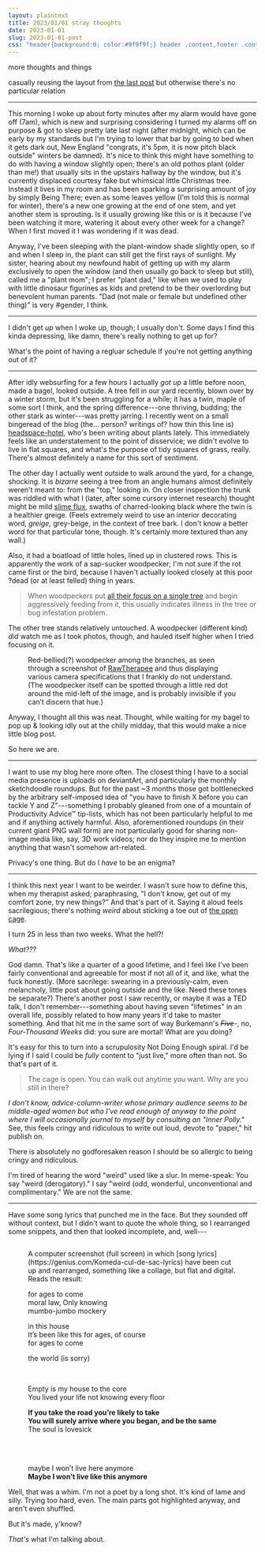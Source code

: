 ```yaml
---
layout: plaintext
title: 2023/01/01 stray thoughts
date: 2023-01-01
slug: 2023-01-01-post
css: "header{background:0; color:#9f9f9f;} header .content,footer .content{font-size:.85em;} main{font-family:consolas,monospace;} h1{font-size:1em;} .date,#nomore{display:none;} ::selection{background:#efefef; color:inherit;} @media (prefers-color-scheme:dark){::selection {background:#404040;}} main .content p{font-size:.75em; margin:1.45em 0;} #comment{color:#808080;} .en:after{content:'—';} blockquote p{margin:.5em 0 !important;} figure #img:hover,figure #img:focus,figure #img:active{opacity:.5;} figure #img{transition:.5s;} #nopara{font-size:.65em; line-height:1.35;} blockquote{font-family:calibri,sans-serif;} #para{margin-top:-.5em; overflow:auto;} #idk{margin-top:-1.25em; font-family:sans-serif; width:50%; float:right;} #idk p{margin:1em 0;} footer .content{font-size:.65em; padding-bottom:.5em;}"
---
```

<p id="nomore">more thoughts and things</p><!--more-->

casually reusing the layout from [the last post](/blog/2022-11-12-straythoughts) but otherwise there's no particular relation

----

This morning I woke up about forty minutes after my alarm would have gone off (7am), which is new and surprising considering I turned my alarms off on purpose & got to sleep pretty late last night (after midnight, which can be early by my standards but I'm trying to lower that bar by going to bed when it gets dark out, New&nbsp;England "congrats, it's 5pm, it is now pitch black outside" winters be damned). It's nice to think this might have something to do with having a window slightly open; there's an old pothos plant (older than me!) that usually sits in the upstairs hallway by the window, but it's currently displaced courtesy fake but whimsical little Christmas tree. Instead it lives in my room and has been sparking a surprising amount of joy by simply Being There; even as some leaves yellow (I'm told this is normal for winter), there's a new one growing at the end of one stem, and yet another stem is sprouting. Is it usually growing like this or is it because I've been watching it more, watering it about every other week for a change? When I first moved it I was wondering if it was dead.

Anyway, I've been sleeping with the plant-window shade slightly open, so if and when I sleep in, the plant can still get the first rays of sunlight. My sister, hearing about my newfound habit of getting up with my alarm exclusively to open the window (and then usually go back to sleep but still), called me a "plant mom"; I prefer "plant dad," like when we used to play with little dinosaur figurines as kids and pretend to be their overlording but benevolent human parents. "Dad (not male or female but undefined other thing)" is very #gender, I think.

----

I didn't get *up* when I woke up, though; I usually don't. Some days I find this kinda depressing, like damn, there's really nothing to get up for?

What's the point of having a regluar schedule if you're not getting anything out of it?

----

After idly websurfing for a few hours I actually *got up* a little before noon, made a bagel, looked outside. A tree fell in our yard recently, blown over by a winter storm, but it's been struggling for a while; it has a twin, maple of some sort I think, and the spring difference<span class="en">---</span>one thriving, budding; the other stark as winter<span class="en">---</span>was pretty jarring. I recently went on a small bingeread of the blog (the... person? writings of? how thin this line is) [headspace-hotel](https://www.tumblr.com/headspace-hotel), who's been writing about plants lately. This immediately feels like an understatement to the point of disservice; we didn't evolve to live in flat squares, and what's the purpose of tidy squares of grass, really. There's almost definitely a name for this sort of sentiment.

The other day I actually went outside to walk around the yard, for a change, shocking. It is *bizarre* seeing a tree from an angle humans almost definitely weren't meant to: from the "top," looking in. On closer inspection the trunk was riddled with what I (later, after some cursory internet research) thought might be mild [slime flux](https://extension.usu.edu/pests/ipm/ornamental-pest-guide/diseases/slime-flux), swaths of charred-looking black where the twin is a healthier greige. (Feels extremely weird to use an interior decorating word, <i>greige,</i> grey-beige, in the context of tree bark. I don't know a better word for that particular tone, though. It's certainly more textured than any wall.)

Also, it had a boatload of little holes, lined up in clustered rows. This is apparently the work of a sap-sucker woodpecker; I'm not sure if the rot came first or the bird, because I haven't actually looked closely at this poor ?dead (or at least felled) thing in years.

<blockquote cite="http://www.bertstreeservice.ca/Woodpecker-Damage-To-Trees.html"><p>When woodpeckers put <a href="http://www.bertstreeservice.ca/Woodpecker-Damage-To-Trees.html">all their focus on a single tree</a> and begin aggressively feeding from it, this usually indicates illness in the tree or bug infestation problem.</p></blockquote>

The other tree stands relatively untouched. A woodpecker (different kind) *did* watch me as I took photos, though, and hauled itself higher when I tried focusing on it.

<figure><a href="{{site.url}}/assets/blog/you.png" id="img"><img src="{{site.url}}/assets/blog/you.png" alt=""/></a>
<figcaption id="nopara">Red-bellied(?) woodpecker among the branches, as seen through a screenshot of <a href="https://rawtherapee.com/">RawTherapee</a> and thus displaying various camera specifications that I frankly do not understand. (The woodpecker itself can be spotted through a little red dot around the mid-left of the image, and is probably invisible if you can’t discern that hue.)</figcaption></figure>

Anyway, I thought all this was neat. Thought, while waiting for my bagel to pop up & looking idly out at the chilly midday, that this would make a nice little blog post.

So here we are.

----

I want to use my blog here more often. The closest thing I have to a social media presence is uploads on deviantArt, and particularly the monthly sketchdoodle roundups. But for the past ~3 months those got bottlenecked by the arbitrary self-imposed idea of "you have to finish X before you can tackle Y and Z"<span class="en">---</span>something I probably gleaned from one of a mountain of Productivity Advice™ tip-lists, which has not been particularly helpful to me and if anything actively harmful. Also, aforementioned roundups (in their current giant PNG wall form) are not particularly good for sharing non-image media like, say, 3D work videos; nor do they inspire me to mention anything that wasn't somehow art-related.

Privacy's one thing. But do I *have* to be an enigma?

----

I think this next year I want to be weirder. I wasn't sure how to define this, when my therapist asked; paraphrasing, "I don't know, get out of my comfort zone, try new things?" And that's part of it. Saying it aloud feels sacrilegious; there's nothing *weird* about sticking a toe out of [the open cage](https://www.theawl.com/2013/11/ask-polly-help-im-the-loneliest-person-in-the-world/).

I turn 25 in less than two weeks. What the hell?!

*What???*

God damn. That's like a quarter of a good lifetime, and I feel like I've been fairly conventional and agreeable for most if not all of it, and like, what the fuck honestly. (More sacrilege: swearing in a previously-calm, even melancholy, little post about going outside and the like. Need these tones be separate?) There's another post I saw recently, or maybe it was a TED talk, I don't remember<span class="en">---</span>something about having seven "lifetimes" in an overall life, possibly related to how many years it'd take to master something. And that hit me in the same sort of way Burkemann's <i><s>Five</s></i>-, no, <i>Four-Thousand Weeks</i> did: you sure are mortal! What are you doing?

It's easy for this to turn into a scrupulosity Not Doing Enough spiral. I'd be lying if I said I could be *fully* content to "just live," more often than not. So that's part of it.

<blockquote cite="https://www.theawl.com/2013/11/ask-polly-help-im-the-loneliest-person-in-the-world/"><p>The cage is open. You can walk out anytime you want. Why are you still in there?</p></blockquote>

<i>I don't know, advice-column-writer whose primary audience seems to be middle-aged women but who I've read enough of anyway to the point where I will occasionally journal to myself by consulting an "Inner&nbsp;Polly."</i> See, this feels cringy and ridiculous to write out loud, devote to "paper," hit publish on.

There is absolutely no godforesaken reason I should be so allergic to being cringy and ridiculous.

I'm tired of hearing the word "weird" used like a slur. In meme-speak: You say "weird (derogatory)." I say "weird (odd, wonderful, unconventional and complimentary." We are not the same.

----

Have some song lyrics that punched me in the face. But they sounded off without context, but I didn't want to quote the whole thing, so I rearranged some snippets, and then that looked incomplete, and, well<span class="en">---</span>

<figure><a href="{{site.url}}/assets/blog/culdesac.png" id="img"><img src="{{site.url}}/assets/blog/culdesac.png" alt=""/></a>
<figcaption id="para"><p>A computer screenshot (full screen) in which [song lyrics](https://genius.com/Komeda-cul-de-sac-lyrics) have been cut up and rearranged, something like a collage, but flat and digital. Reads the result:</p>
<div id="idk">
<p>for ages to come<br>
moral law, Only knowing<br>
mumbo-jumbo mockery</p>
<p>in this house<br>
It’s been like this for ages, of course<br>
for ages to come</p>
<p>the world (is sorry)</p>
<p>&nbsp;</p>
<p>Empty is my house to the core<br>
You lived your life not knowing every floor</p>
<p><b>If you take the road you’re likely to take<br>
You will surely arrive where you began, and be the same</b><br>
The soul is lovesick</p>
<p>&nbsp;<br>&nbsp;</p>
<p>maybe I won’t live here anymore<br>
<b>Maybe I won’t live like this anymore</b></p>
</div>
</figcaption></figure>
<!--https://genius.com/Komeda-cul-de-sac-lyrics-->

Well, that was a whim. I'm not a poet by a long shot. It's kind of lame and silly. Trying too hard, even. The main parts got highlighted anyway, and aren't even shuffled.

But it's made, y'know?

*That's* what I'm talking about.